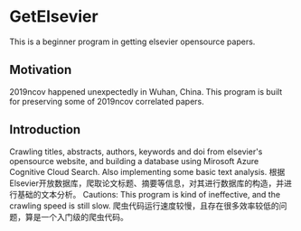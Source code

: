 # GetElsevier
This is a beginner program in getting elsevier opensource papers.

## Motivation
2019ncov happened unexpectedly in Wuhan, China. This program is built for preserving some of 2019ncov correlated papers.

## Introduction
Crawling titles, abstracts, authors, keywords and doi from elsevier's opensource website, and building a database using Mirosoft Azure Cognitive Cloud Search. Also implementing some basic text analysis.
根据Elsevier开放数据库，爬取论文标题、摘要等信息，对其进行数据库的构造，并进行基础的文本分析。
Cautions: This program is kind of ineffective,  and the crawling speed is still slow.
爬虫代码运行速度较慢，且存在很多效率较低的问题，算是一个入门级的爬虫代码。

